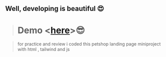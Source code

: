 ## Well, developing is beautiful 😍

> # Demo <[here](https://pooyasamimi.github.io/petshop_landing/)>😎

>for practice and review i coded this petshop landing page miniproject with html , tailwind and js